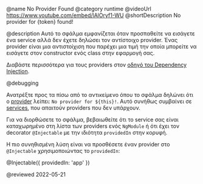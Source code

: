 @name No Provider Found
@category runtime
@videoUrl https://www.youtube.com/embed/lAlOryf1-WU
@shortDescription No provider for {token} found!

@description
Αυτό το σφάλμα εμφανίζεται όταν προσπαθείτε να εισάγετε ένα service αλλά δεν έχετε δηλώσει τον αντίστοιχο provider. Ένας provider είναι μια αντιστοίχιση που παρέχει μια τιμή την οποία μπορείτε να εισάγετε στον constructor ενός class στην εφαρμογή σας.

Διαβάστε περισσότερα για τους providers στον [οδηγό του Dependency Injection](guide/dependency-injection).

@debugging

Ανατρέξτε προς τα πίσω από το αντικείμενο όπου το σφάλμα δηλώνει ότι ο [provider](guide/architecture-services) λείπει: `No provider for ${this}!`. Αυτό συνήθως συμβαίνει σε [services](tutorial/tour-of-heroes/toh-pt4), που απαιτούν providers που δεν υπάρχουν.

Για να διορθώσετε το σφάλμα, βεβαιωθείτε ότι το service σας είναι καταχωρημένο στη λίστα των providers ενός `NgModule` ή ότι έχει τον decorator `@Injectable` με την ιδιότητα `providedIn` στην κορυφή.

Η πιο συνηθισμένη λύση είναι να προσθέσετε έναν provider στο `@Injectable` χρησιμοποιώντας το `providedIn`:

<code-example format="typescript" language="typescript">

&commat;Injectable({ providedIn: 'app' })

</code-example>

<!-- links -->

<!-- external links -->

<!-- end links -->

@reviewed 2022-05-21
